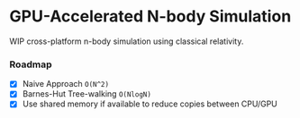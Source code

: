 # GPU-Accelerated N-body Simulation

WIP cross-platform n-body simulation using classical relativity.

### Roadmap
 - [x] Naive Approach `O(N^2)`
 - [x] Barnes-Hut Tree-walking `O(NlogN)`
 - [x] Use shared memory if available to reduce copies between CPU/GPU
